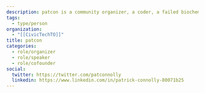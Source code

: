 ```yaml
---
description: patcon is a community organizer, a coder, a failed biochemist, and an anarchist sympathizer. He is interested in participatory culture, the changing nature of work, and how we can build communities, organizations and economies that are more open, inclusive, and resilient.
tags:
  - type/person
organization:
  - "[[CivicTechTO]]"
title: patcon
categories:
  - role/organizer
  - role/speaker
  - role/cofounder
social:
  twitter: https://twitter.com/patconnolly
  linkedin: https://www.linkedin.com/in/patrick-connolly-80071b25
---
```


